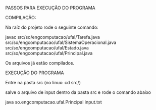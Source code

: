PASSOS PARA EXECUÇÃO DO PROGRAMA

COMPILAÇÃO:

Na raíz do projeto rode o seguinte comando:

javac src/so/engcomputacao/ufal/Tarefa.java src/so/engcomputacao/ufal/SistemaOperacional.java src/so/engcomputacao/ufal/Estado.java src/so/engcomputacao/ufal/Principal.java 

Os arquivos já estão compilados.

EXECUÇÃO DO PROGRAMA

Entre na pasta src (no linux: cd src/)

salve o arquivo de input dentro da pasta src e rode o comando abaixo

java so.engcomputacao.ufal.Principal input.txt

